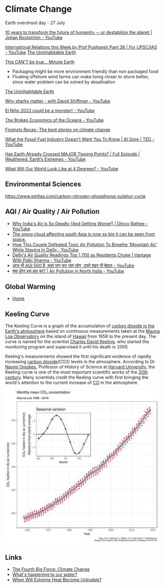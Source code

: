 # Climate Change

Earth overshoot day - 27 July

[10 years to transform the future of humanity -- or destabilize the planet | Johan Rockström - YouTube](https://www.youtube.com/watch?v=8Sl28fkrozE&ab_channel=TED)

[International Relations this Week by Prof Pushpesh Pant 36 | For UPSC/IAS - YouTube](https://www.youtube.com/watch?v=qEC4vfo9cn4)
[The Uninhabitable Earth](../../book-summaries/the-uninhabitable-earth)

[This CAN'T be true... Minute Earth](https://www.youtube.com/watch?v=1uTlC_nRb00)

- Packaging might be more environment friendly than non packaged food
- Floating offshore wind farms can make living closer to shore better, since water problem can be solved by desalination

[The Uninhabitable Earth](book-summaries/the-uninhabitable-earth.md)

[Why sharks matter - with David Shiffman - YouTube](https://www.youtube.com/watch?v=RYXQs1g8dw0&ab_channel=TheRoyalInstitution)

[El Niño 2023 could be a monster! - YouTube](https://www.youtube.com/watch?v=rwdxffEzQ9I)

[The Broken Economics of the Oceans - YouTube](https://www.youtube.com/watch?v=73ygHs4Kwcs)

[Finshots Recap - The best stories on climate change](https://finshots.in/archive/recap-2022-climate-change/)

[What the Fossil Fuel Industry Doesn't Want You To Know | Al Gore | TED - YouTube](https://www.youtube.com/watch?v=xgZC6da4mco)

[Has Earth Already Crossed MAJOR Tipping Points? | Full Episode | Weathered: Earth’s Extremes - YouTube](https://www.youtube.com/watch?v=YEH9nX5sudk)

[What Will Our World Look Like at 4 Degrees? - YouTube](https://www.youtube.com/watch?v=dFqR7gj32kc)

## Environmental Sciences

https://www.pmfias.com/carbon-nitrogen-phosphorus-sulphur-cycle

## AQI  / Air Quality / Air Pollution

- [Why India's Air is So Deadly (And Getting Worse!) \| Dhruv Rathee - YouTube](https://www.youtube.com/watch?v=Fzs5fEbT4ic)
- [The smog cloud affecting south Asia is now so big it can be seen from space.](http://youtube.com/post/Ugkx8EBGDYt_0gxEtEeKv2WO4Of7X4P4JZQJ)
- [How This Couple Defeated Toxic Air Pollution To Breathe 'Mountain Air' While Staying In Delhi - YouTube](https://www.youtube.com/watch?v=3l8G2ZViF9A&ab_channel=Mint)
- [Delhi's Air Quality Readings Top 1,700 as Residents Choke  | Vantage With Palki Sharma - YouTube](https://www.youtube.com/watch?v=C_cHsNWjBKE)
- [आज भी AQI 500 है, कहां भाग कर जाएं लोग, दूसरे शहर भी बेहाल - YouTube](https://www.youtube.com/watch?v=PdQ2M5DCPts)
- [क्या होगा इस हवा का? | Air Pollution in North India - YouTube](https://www.youtube.com/watch?v=tDAavaJN47E)

## Global Warming

- [Home](https://www.coolant.co/)

## Keeling Curve

The Keeling Curve is a graph of the accumulation of [carbon dioxide in the Earth's atmosphere](https://en.wikipedia.org/wiki/Carbon_dioxide_in_Earth%27s_atmosphere) based on continuous measurements taken at the [Mauna Loa Observatory](https://en.wikipedia.org/wiki/Mauna_Loa_Observatory) on the island of [Hawaii](https://en.wikipedia.org/wiki/Hawaii) from 1958 to the present day. The curve is named for the scientist [Charles David Keeling](https://en.wikipedia.org/wiki/Charles_David_Keeling), who started the monitoring program and supervised it until his death in 2005.

Keeling's measurements showed the first significant evidence of rapidly increasing [carbon dioxide](https://en.wikipedia.org/wiki/Carbon_dioxide)(CO2) levels in the atmosphere. According to Dr [Naomi Oreskes](https://en.wikipedia.org/wiki/Naomi_Oreskes), Professor of History of Science at [Harvard University](https://en.wikipedia.org/wiki/Harvard_University), the Keeling curve is one of the most important scientific works of the [20th century](https://en.wikipedia.org/wiki/20th_century). Many scientists credit the Keeling curve with first bringing the world's attention to the current increase of [CO](https://en.wikipedia.org/wiki/Carbon_dioxide) in the atmosphere.

![image](../../media/history-Others-image1.jpg)

## Links

- [The Fourth Big Force: Climate Change](https://www.linkedin.com/pulse/fourth-big-force-climate-change-ray-dalio-vmt5e/)
- [What's happening to our water?](https://finshots.in/archive/whats-happening-to-our-water-atmospheric-water-generators-awg/)
- [When Will Extreme Heat Become Unlivable?](https://youtu.be/7hBMbQ9de1g)
